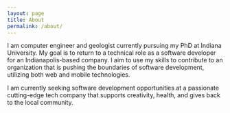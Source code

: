 ```yaml
---
layout: page
title: About
permalink: /about/
---
```


I am computer engineer and geologist currently pursuing my PhD at Indiana University. My goal is to return to a technical role as a software developer for an Indianapolis-based company. I aim to use my skills to contribute to an organization that is pushing the boundaries of software development, utilizing both web and mobile technologies.

I am currently seeking software development opportunities at a passionate cutting-edge tech company that supports creativity, health, and gives back to the local community.
